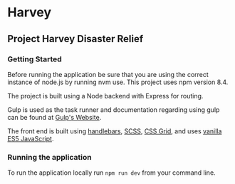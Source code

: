 # Harvey
## Project Harvey Disaster Relief

### Getting Started

Before running the application be sure that you are using the correct instance of node.js by running nvm use. This project uses npm version 8.4.

The project is built using a Node backend with Express for routing.

Gulp is used as the task runner and documentation regarding using gulp can be found at [Gulp's Website](https://gulpjs.com/).

The front end is built using [handlebars](http://handlebarsjs.com/), [SCSS](http://sass-lang.com/), [CSS Grid](https://developer.mozilla.org/en-US/docs/Web/CSS/grid), and uses [vanilla ES5 JavaScript](http://vanilla-js.com/).

### Running the application
To run the application locally run `npm run dev` from your command line.
